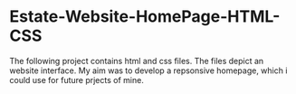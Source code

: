 # Estate-Website-HomePage-HTML-CSS
The following project contains html and css files. The files depict an website interface. My aim was to develop a repsonsive homepage, which i could use for future prjects of mine.
